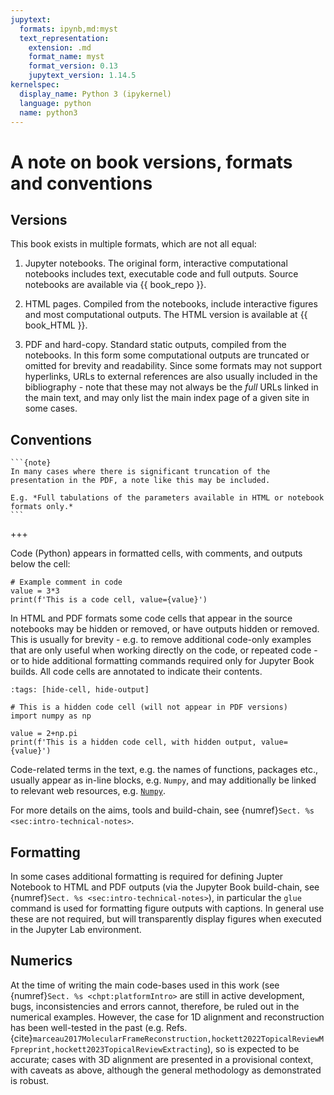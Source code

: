 ```yaml
---
jupytext:
  formats: ipynb,md:myst
  text_representation:
    extension: .md
    format_name: myst
    format_version: 0.13
    jupytext_version: 1.14.5
kernelspec:
  display_name: Python 3 (ipykernel)
  language: python
  name: python3
---
```


# A note on book versions, formats and conventions

## Versions

This book exists in multiple formats, which are not all equal:

1. Jupyter notebooks. The original form, interactive computational notebooks includes text, executable code and full outputs. Source notebooks are available via {{ book_repo }}.

2. HTML pages. Compiled from the notebooks, include interactive figures and most computational outputs. The HTML version is available at {{ book_HTML }}.

3. PDF and hard-copy. Standard static outputs, compiled from the notebooks. In this form some computational outputs are truncated or omitted for brevity and readability. Since some formats may not support hyperlinks, URLs to external references are also usually included in the bibliography - note that these may not always be the *full* URLs linked in the main text, and may only list the main index page of a given site in some cases.

## Conventions

````{margin}
```{note}
In many cases where there is significant truncation of the presentation in the PDF, a note like this may be included.

E.g. *Full tabulations of the parameters available in HTML or notebook formats only.*
```
````

+++

Code (Python) appears in formatted cells, with comments, and outputs below the cell:

```{code-cell} ipython3
# Example comment in code
value = 3*3
print(f'This is a code cell, value={value}')
```

In HTML and PDF formats some code cells that appear in the source notebooks may be hidden or removed, or have outputs hidden or removed. This is usually for brevity - e.g. to remove additional code-only examples that are only useful when working directly on the code, or repeated code - or to hide additional formatting commands required only for Jupyter Book builds. All code cells are annotated to indicate their contents.

```{code-cell} ipython3
:tags: [hide-cell, hide-output]

# This is a hidden code cell (will not appear in PDF versions)
import numpy as np

value = 2+np.pi
print(f'This is a hidden code cell, with hidden output, value={value}')
```

Code-related terms in the text, e.g. the names of functions, packages etc., usually appear as in-line blocks, e.g. `Numpy`, and may additionally be linked to relevant web resources, e.g. [`Numpy`](https://numpy.org/).

For more details on the aims, tools and build-chain, see {numref}`Sect. %s <sec:intro-technical-notes>`.

## Formatting

In some cases additional formatting is required for defining Jupter Notebook to HTML and PDF outputs (via the Jupyter Book build-chain, see {numref}`Sect. %s <sec:intro-technical-notes>`), in particular the `glue` command is used for formatting figure outputs with captions. In general use these are not required, but will transparently display figures when executed in the Jupyter Lab environment.


## Numerics

At the time of writing the main code-bases used in this work (see {numref}`Sect. %s <chpt:platformIntro>` are still in active development, bugs, inconsistencies and errors cannot, therefore, be ruled out in the numerical examples. However, the case for 1D alignment and reconstruction has been well-tested in the past (e.g. Refs. {cite}`marceau2017MolecularFrameReconstruction,hockett2022TopicalReviewMFpreprint,hockett2023TopicalReviewExtracting`), so is expected to be accurate; cases with 3D alignment are presented in a provisional context, with caveats as above, although the general methodology as demonstrated is robust.

```{code-cell} ipython3

```
